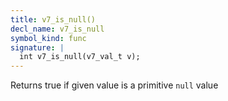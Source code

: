 ```yaml
---
title: v7_is_null()
decl_name: v7_is_null
symbol_kind: func
signature: |
  int v7_is_null(v7_val_t v);
---
```


Returns true if given value is a primitive `null` value 

